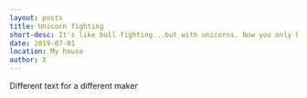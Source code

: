 ```yaml
---
layout: posts
title: Unicorn fighting
short-desc: It's like bull fighting...but with unicorns. Now you only have one horn to worry about! Woo woo!
date: 2019-07-01
location: My house
author: X
---
```

Different text for a different maker
